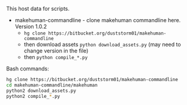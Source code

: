 This host data for scripts.
 - makehuman-commandline - clone makehuman commandline here. Version 1.0.2
     - `hg clone https://bitbucket.org/duststorm01/makehuman-commandline`
     - then download assets `python download_assets.py` (may need to change version in the file)
     - then `python compile_*.py`


Bash commands:

```bash
hg clone https://bitbucket.org/duststorm01/makehuman-commandline
cd makehuman-commandline/makehuman
python2 download_assets.py
python2 compile_*.py
```
